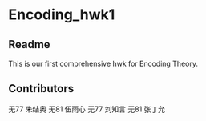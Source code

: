 # Encoding_hwk1

## Readme
This is our first comprehensive hwk for Encoding Theory.

## Contributors
无77 朱结奥
无81 伍雨心
无77 刘知言
无81 张丁允
